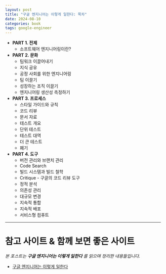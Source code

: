 ```yaml
---
layout: post
title: "구글 엔지니어는 이렇게 일한다: 목차"
date: 2024-08-10
categories: book
tags: google-engineer
---
```


- **PART 1. 전제**
  - 소프트웨어 엔지니어링이란?
- **PART 2. 문화**
  - 팀워크 이끌어내기
  - 지식 공유
  - 공정 사회를 위한 엔지니어링
  - 팀 이끌기
  - 성장하는 조직 이끌기
  - 엔지니어링 생산성 측정하기
- **PART 3. 프로세스**
  - 스타일 가이드와 규칙
  - 코드 리뷰
  - 문서 자료
  - 테스트 개요
  - 단위 테스트
  - 테스트 대역
  - 더 큰 테스트
  - 폐기
- **PART 4. 도구**
  - 버전 관리와 브랜치 관리
  - Code Search
  - 빌드 시스템과 빌드 철학
  - Critique - 구글의 코드 리뷰 도구
  - 정적 분석
  - 의존성 관리
  - 대규모 변경
  - 지속적 통합
  - 지속적 배포
  - 서비스형 컴퓨트

---

# 참고 사이트 & 함께 보면 좋은 사이트

*본 포스트는 **구글 엔지니어는 이렇게 일한다** 를 읽으며 정리한 내용들입니다.*

* [구글 엔지니어는 이렇게 일한다](https://m.yes24.com/Goods/Detail/109182479)